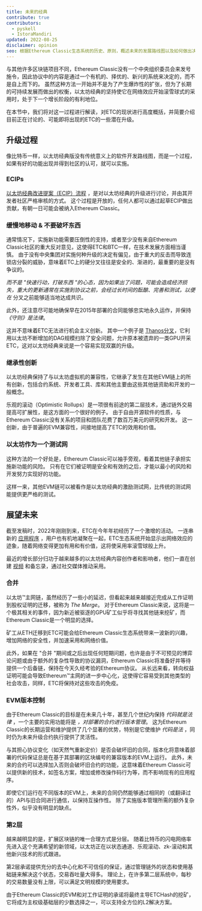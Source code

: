 ```yaml
---
title: 未来的经典
contribute: true
contributors:
  - pyskell
  - IstoraMandiri
updated: 2022-08-25
disclaimer: opinion
seo: 根据Ethereum Classic生态系统的历史、原则，概述未来的发展路线图以及如何做出决定。
---
```


与其他许多区块链项目不同，Ethereum Classic没有一个中央组织委员会来发号施令，因此协议中的内容是通过一个有机的、择优的、新兴的系统来决定的，而不是自上而下的。 虽然这种方法一开始并不是为了产生爆炸性的扩张，但为了长期的可持续发展而做出的权衡，以太坊经典的坚持使它在网络效应开始滚雪球式的采用时，处于下一个增长阶段的有利地位。

在本节中，我们将对这一过程进行解读，对ETC的现状进行高度概括，并简要介绍目前正在讨论的、可能即将出现的ETC的一些潜在升级。

## 升级过程

像比特币一样，以太坊经典版没有传统意义上的软件开发路线图，而是一个过程，如果有好的功能出现并得到社区的认可，就可以实施。

### ECIPs

[以太坊经典改进提案（ECIP）流程](/development/ecips) ，是对以太坊经典的升级进行讨论，并由其开发者社区严格审核的方式。 这个过程是开放的，任何人都可以通过起草ECIP做出贡献，有朝一日可能会被纳入Ethereum Classic。

### 缓慢地移动 & 不要破坏东西

通常情况下，实施新功能需要压倒性的支持，或者至少没有来自Ethereum Classic社区的重大反对意见，这使得ETC和BTC一样，在技术发展方面相当谨慎。 由于没有中央集团对实施何种升级的决定有偏见，由于重大的反击而导致连锁店分裂的威胁，意味着ETC上的硬分叉往往是安全的、渐进的，最重要的是没有争议的。

_而不是 "快速行动，打破东西 "的心态，因为如果出了问题，可能会造成经济损失，重大的更新通常在实施到协议之前，会经过长时间的酝酿、完善和测试，以便在_ 分叉之前能够适当地达成共识。

此外，还注意尽可能地确保早在2015年部署的合同能够忠实地永久运作，并保持 _《守则》是法律_。

这并不意味着ETC无法进行机会主义创新。 其中一个例子是 [Thanos分叉](/knowledge/forks#thanos)，它利用以太坊不断增加的DAG规模扫除了安全问题，允许原本被遗弃的一类GPU开采ETC，这对以太坊经典来说是一个容易实现双赢的升级。

### 继承性创新

以太坊经典保持了与以太坊虚拟机的兼容性，它继承了发生在其他EVM链上的所有创新，包括合约系统、开发者工具、库和其他主要由这些其他链资助和开发的一般概念。

乐观的滚动（Optimistic Rollups）是一项很有前途的第二层技术，通过链外交易提高可扩展性，是这方面的一个很好的例子。 由于自由开源软件的性质，与Ethereum Classic没有关系的项目和团队花费了数百万美元的研究和开发。 这一创新，由于普遍的EVM兼容性，间接地提高了ETC的效用和价值。

### 以太坊作为一个测试网

这种方法的一个好处是，Ethereum Classic可以袖手旁观，看着其他链子承担实施新功能的风险。 只有在它们被证明是安全和有效的之后，才能以最小的风险和开发努力实现好的功能。

这样一来，其他EVM链可以被看作是以太坊经典的激励测试网，比传统的测试网能提供更严格的测试。

## 展望未来

截至发稿时，2022年刚刚到来，ETC在今年年初经历了一个激增的活动。 一连串新的 [应用程序](/services/apps) ，用户也有机地凝聚在一起，ETC生态系统开始显示出网络效应的迹象，随着网络变得更加有用和有价值，这将使采用率滚雪球般上升。

最近的增长部分归功于越来越多的以太坊经典内容创作者和影响者，他们一直在创建 [视频](/videos) 和备忘录，通过社交媒体推动采用。

### 合并

以太坊™主网链，虽然经历了一些小的延迟，但看起来越来越接近完成从工作证明到股权证明的迁移，被称为 _The Merge_。 对于Ethereum Classic来说，这将是一个极其相关的事件，因为新近被驱逐的GPU矿工似乎将寻找其他链来挖矿，而Ethereum Classic是一个明显的选择。

矿工从ETH迁移到ETC可能会给Ethereum Classic生态系统带来一波新的兴趣，增加网络的安全性，并加速采用和网络价值。

此外，如果在 "合并 "期间或之后出现任何短期问题，也许是由于不可预见的博弈论问题或由于额外的复杂性导致的协议漏洞，Ethereum Classic将准备好并等待提供一个后备链，保持在今天久经考验的Ethereum协议。 从长远来看，转向权益证明可能会导致Ethereum™主网的进一步中心化，这使得它容易受到其他类型的社会攻击，同样，ETC将保持对这些攻击的免疫。

### EVM版本控制

由于Ethereum Classic的目标是在未来几十年，甚至几个世纪内保持 _代码就是法律_ ，一个主要的实用功能将是 _，对部署的合约进行版本管理_。 这为Ethereum Classic的长期运营和维护提供了几个显著的优势，特别是它使维护 _代码是法_ ，同时仍为未来升级合约执行提供了灵活性。

与其担心协议变化（如天然气重新定价）是否会破坏旧的合同，版本化将意味着部署的代码保证总是在基于其部署的区块编号的兼容版本的EVM上运行。 此外，未来的合约可以选择加入否则会破坏旧合约的功能，这意味着Ethereum Classic可以提供新的技术，如签名方案，增加或修改操作码行为等，而不影响现有的应用程序。

即使它们运行在不同版本的EVM上，未来的合同仍然能够通过相同的（或翻译过的）API与旧合同进行通信，以保持互操作性。 除了实施版本管理所需的额外复杂性外，似乎没有明显的缺点。

### 第2层

越来越明显的是，扩展区块链的唯一合理方式是分层。 随着比特币的闪电网络率先进入这个充满希望的新领域，以太坊正在以状态通道、乐观滚动、zk-滚动和其他新兴技术的形式跟进。

第2层承诺提供充分的去中心化和不可信任的保证，通过管理链外的状态和使用基础链来解决这个状态，交易吞吐量大得多。 理论上，在许多第二层系统中，每秒的交易数量没有上限，可以满足文明规模的使用要求。

由于Ethereum Classic的EVM和对工作证明的承诺将最终主导ETCHash的挖矿，它将成为主权级基础层的少数选择之一，可以支持全方位的L2解决方案。
